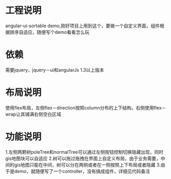 # 工程说明
angular-ui-sortable demo,刚好项目上用到这个，要做一个自定义界面，组件根据排序自适应，随便写个demo看看怎么玩

# 依赖
需要jquery，jquery－ui和angularJs 1.3以上版本

# 布局说明
使用flex布局，左侧flex－direction按照column分布的上下结构，右侧使用flex－wrap让其铺满右侧空白区域

# 功能说明
1.左侧两颗树poleTree和normalTree可以通过左侧按钮控制切换隐藏出现，同时gis地图块可以自适应
2.树可以拖过拖拽在界面上自定义布局，由于业务需要，中间的gis地图只能在中间，树可以分在两侧或者在一侧按照上下布局或者隐藏
3.由于是demo，就随便写了一个controller，没有搞成组件，详细见代码备注